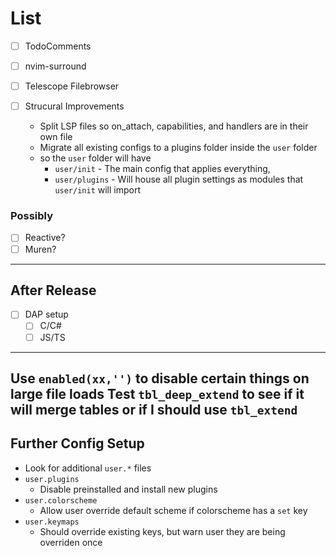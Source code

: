 # List
- [ ] TodoComments
- [ ] nvim-surround
- [ ] Telescope Filebrowser

- [ ] Strucural Improvements
    - Split LSP files so on_attach, capabilities, and handlers are in their own file
    - Migrate all existing configs to a plugins folder inside the `user` folder
    - so the `user` folder will have
        - `user/init` - The main config that applies everything,
        - `user/plugins` - Will house all plugin settings as modules that `user/init` will import

### Possibly
- [ ] Reactive?
- [ ] Muren?
---
## After Release
- [ ] DAP setup
    - [ ] C/C#
    - [ ] JS/TS

---
Use `enabled(xx,'')` to disable certain things on large file loads
Test `tbl_deep_extend` to see if it will merge tables or if I should use `tbl_extend`
---

## Further Config Setup
- Look for additional `user.*` files
 - `user.plugins`
    - Disable preinstalled and install new plugins
 - `user.colorscheme`
    - Allow user override default scheme if colorscheme has a `set` key
 - `user.keymaps`
    - Should override existing keys, but warn user they are being overriden once
